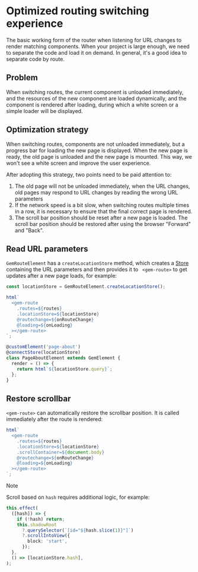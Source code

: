 # Optimized routing switching experience

The basic working form of the router when listening for URL changes to render matching components. When your project is large enough, we need to separate the code and load it on demand.
In general, it's a good idea to separate code by route.

## Problem

When switching routes, the current component is unloaded immediately, and the resources of the new component are loaded dynamically, and the component is rendered after loading, during which a white screen or a simple loader will be displayed.

## Optimization strategy

When switching routes, components are not unloaded immediately, but a progress bar for loading the new page is displayed. When the new page is ready, the old page is unloaded and the new page is mounted.
This way, we won't see a white screen and improve the user experience.

After adopting this strategy, two points need to be paid attention to:

1. The old page will not be unloaded immediately, when the URL changes, old pages may respond to URL changes by reading the wrong URL parameters
2. If the network speed is a bit slow, when switching routes multiple times in a row, it is necessary to ensure that the final correct page is rendered.
3. The scroll bar position should be reset after a new page is loaded. The scroll bar position should be restored after using the browser "Forward" and "Back".

## Read URL parameters

`GemRouteElement` has a `createLocationStore` method, which creates a [Store](../001-guide/001-basic/003-global-state-management.md) containing the URL parameters and then provides it to ` <gem-route>` to get updates after a new page loads, for example:

```ts
const locationStore = GemRouteElement.createLocationStore();

html`
  <gem-route
    .routes=${routes}
    .locationStore=${locationStore}
    @routechange=${onRouteChange}
    @loading=${onLoading}
  ></gem-route>
`;

@customElement('page-about')
@connectStore(locationStore)
class PageAboutElement extends GemElement {
  render = () => {
    return html`${locationStore.query}`;
  };
}
```

## Restore scrollbar

`<gem-route>` can automatically restore the scrollbar position. It is called immediately after the route is rendered:

```ts 5
html`
  <gem-route
    .routes=${routes}
    .locationStore=${locationStore}
    .scrollContainer=${document.body}
    @routechange=${onRouteChange}
    @loading=${onLoading}
  ></gem-route>
`;
```

> [!NOTE]
> Scroll based on `hash` requires additional logic, for example:
>
> ```ts
> this.effect(
>   ([hash]) => {
>     if (!hash) return;
>     this.shadowRoot
>       ?.querySelector(`[id="${hash.slice(1)}"]`)
>       ?.scrollIntoView({
>         block: 'start',
>       });
>   },
>   () => [locationStore.hash],
> );
> ```
